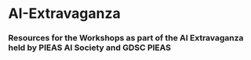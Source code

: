 # AI-Extravaganza

### Resources for the Workshops as part of the AI Extravaganza held by PIEAS AI Society and GDSC PIEAS

